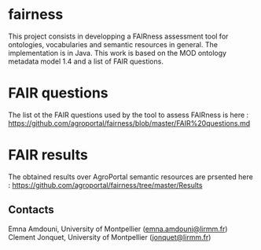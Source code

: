 # fairness

This project consists in developping a FAIRness assessment tool for ontologies, vocabularies and semantic resources in general. The implementation is in Java. This work is based on the MOD ontology metadata model 1.4 and a list of FAIR questions. 

# FAIR questions 

The list ot the FAIR questions used by the tool to assess FAIRness is here : https://github.com/agroportal/fairness/blob/master/FAIR%20questions.md 

# FAIR results 

The obtained results over AgroPortal semantic resources are prsented here : https://github.com/agroportal/fairness/tree/master/Results
 
## Contacts 

Emna Amdouni, University of Montpellier (emna.amdouni@lirmm.fr)
Clement Jonquet, University of Montpellier (jonquet@lirmm.fr)
